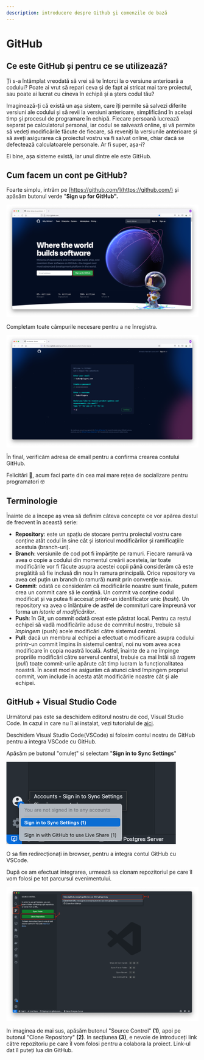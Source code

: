 ```yaml
---
description: introducere despre Github şi comenzile de bază
---
```


# GitHub

## Ce este GitHub și pentru ce se utilizează?

Ți s-a întâmplat vreodată să vrei să te întorci la o versiune anterioară a codului? Poate ai vrut să repari ceva și de fapt ai stricat mai tare proiectul, sau poate ai lucrat cu cineva în echipă și a șters codul tău?

Imaginează-ți că există un așa sistem, care îți permite să salvezi diferite versiuni ale codului și să revii la versiuni anterioare, simplificând în același timp și procesul de programare în echipă. Fiecare persoană lucrează separat pe calculatorul personal, iar codul se salvează online, și vă permite să vedeți modificările făcute de fiecare, să reveniți la versiunile anterioare și să aveți asigurarea că proiectul vostru va fi salvat online, chiar dacă se defectează calculatoarele personale. Ar fi super, așa-i?

Ei bine, așa sisteme există, iar unul dintre ele este GitHub.

## Cum facem un cont pe GitHub?

Foarte simplu, intrăm pe [https://github.com/](https://github.com/) și apăsăm butonul verde "**Sign up for GitHub".**

![](../.gitbook/assets/screenshot-2021-09-05-at-12.31.28.png)

Completam toate câmpurile necesare pentru a ne înregistra.

![](../.gitbook/assets/screenshot-2021-09-05-at-12.32.54.png)

În final, verificăm adresa de email pentru a confirma crearea contului GitHub.

Felicitări 🎉, acum faci parte din cea mai mare rețea de socializare pentru programatori 🤓

## Terminologie 

Înainte de a începe aș vrea să definim câteva concepte ce vor apărea destul de frecvent în această serie:

* **Repository**: este un spațiu de stocare pentru proiectul vostru care conține atât codul în sine cât și istoricul modificărilor și ramificațiile acestuia \(branch-uri\).
* **Branch**: versiunile de cod pot fi împărțite pe ramuri. Fiecare ramură va avea o copie a codului din momentul creării acesteia, iar toate modificările vor fi făcute asupra acestei copii până considerăm că este pregătită să fie inclusă din nou în ramura principală. Orice repository va avea cel puțin un branch \(o ramură\) numit prin convenție `main`.
* **Commit**: odată ce considerăm că modificările noastre sunt finale, putem crea un commit care să le conțină. Un commit va conține codul modificat și va putea fi accesat printr-un identificator unic \(_hash_\). Un repository va avea o înlănțuire de astfel de commituri care împreună vor forma un _istoric al modificărilor_.
* **Push**: în Git, un commit odată creat este păstrat local. Pentru ca restul echipei să vadă modificările aduse de commitul nostru, trebuie să _împingem_ \(push\) acele modificări către sistemul central.
* **Pull**: dacă un membru al echipei a efectuat o modificare asupra codului printr-un commit împins în sistemul central, noi nu vom avea acea modificare în copia noastră locală. Astfel, înainte de a ne împinge propriile modificări către serverul central, trebuie ca mai întâi să _tragem_ \(_pull_\) toate commit-urile apărute cât timp lucram la funcționalitatea noastră. În acest mod ne asigurăm că atunci când împingem propriul commit, vom include în acesta atât modificările noastre cât și ale echipei.

## GitHub + Visual Studio Code

Următorul pas este sa deschidem editorul nostru de cod, Visual Studio Code. In cazul in care nu îl ai instalat, vezi tutorialul de [aici](visual-studio-code.md).

Deschidem Visual Studio Code\(VSCode\) si folosim contul nostru de GitHub pentru a integra VSCode cu GitHub.

Apăsăm pe butonul "omuleț" si selectam "**Sign in to Sync Settings**"

![](../.gitbook/assets/screenshot-2021-09-05-at-13.19.46.png)

O sa fim redirecționați in browser, pentru a integra contul GitHub cu VSCode. 

După ce am efectuat integrarea, urmează sa clonam repozitoriul pe care îl vom folosi pe tot parcursul evenimentului.

![](../.gitbook/assets/screenshot-2021-09-05-at-13.00.26.png)

In imaginea de mai sus, apăsăm butonul "Source Control" **\(1\)**, apoi pe butonul "Clone Repository" **\(2\)**. In secțiunea **\(3\)**, e nevoie de introduceți link către repozitoriu pe care îl vom folosi pentru a colabora la proiect. Link-ul dat îl puteți lua din GitHub.

